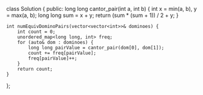 class Solution {
public:
    long long cantor_pair(int a, int b) {
        int x = min(a, b), y = max(a, b);
        long long sum = x + y;
        return (sum * (sum + 1)) / 2 + y;
    }

    int numEquivDominoPairs(vector<vector<int>>& dominoes) {
        int count = 0;
        unordered_map<long long, int> freq;
        for (auto& dom : dominoes) {
            long long pairValue = cantor_pair(dom[0], dom[1]);
            count += freq[pairValue];
            freq[pairValue]++;
        }
        return count;
    }
};
